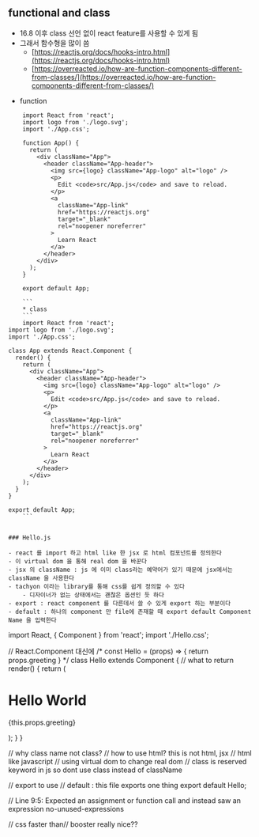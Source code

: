 ## functional and class

- 16.8 이후 class 선언 없이 react feature를 사용할 수 있게 됨
- 그래서 함수형을 많이 씀
    - [https://reactjs.org/docs/hooks-intro.html](https://reactjs.org/docs/hooks-intro.html)
    - [https://overreacted.io/how-are-function-components-different-from-classes/](https://overreacted.io/how-are-function-components-different-from-classes/)

* function
```
    import React from 'react';
    import logo from './logo.svg';
    import './App.css';
    
    function App() {
      return (
        <div className="App">
          <header className="App-header">
            <img src={logo} className="App-logo" alt="logo" />
            <p>
              Edit <code>src/App.js</code> and save to reload.
            </p>
            <a
              className="App-link"
              href="https://reactjs.org"
              target="_blank"
              rel="noopener noreferrer"
            >
              Learn React
            </a>
          </header>
        </div>
      );
    }
    
    export default App;
    
    ```
    * class 
    ```
    import React from 'react';
import logo from './logo.svg';
import './App.css';
 
class App extends React.Component {
  render() {
    return (
      <div className="App">
        <header className="App-header">
          <img src={logo} className="App-logo" alt="logo" />
          <p>
            Edit <code>src/App.js</code> and save to reload.
          </p>
          <a
            className="App-link"
            href="https://reactjs.org"
            target="_blank"
            rel="noopener noreferrer"
          >
            Learn React
          </a>
        </header>
      </div>
    );
  }
}
 
export default App;
    ```
    
    
### Hello.js

- react 를 import 하고 html like 한 jsx 로 html 컴포넌트를 정의한다
- 이 virtual dom 을 통해 real dom 을 바꾼다
- jsx 의 className : js 에 이미 class라는 예약어가 있기 때문에 jsx에서는 className 을 사용한다
- tachyon 이라는 library를 통해 css를 쉽게 정의할 수 있다
    - 디자이너가 없는 상태에서는 괜찮은 옵션인 듯 하다
- export : react component 를 다른데서 쓸 수 있게 export 하는 부분이다
- default : 하나의 component 만 file에 존재할 때 export default Component Name 을 입력한다

```
import React, { Component } from 'react';
import './Hello.css';

// React.Component 대신에 
/*
const Hello = (props) => {
    return 
    props.greeting
}
*/
class Hello extends Component {
    // what to return
    render() {
        return (
        <div className = 'f1 tc'>
            <h1>Hello World</h1>
            <p>{this.props.greeting}</p>
        </div>
    );
    }
}

// why class name not class? 
 // how to use html? this is not html, jsx 
 // html like javascript 
 // using virtual dom to change real dom 
 // class is reserved keyword in js so dont use class instead of className 
  

// export  to use 
// default : this file exports one thing 
export default Hello; 

//  Line 9:5:  Expected an assignment or function call and instead saw an expression  no-unused-expressions

// css faster than// booster really nice??
```


